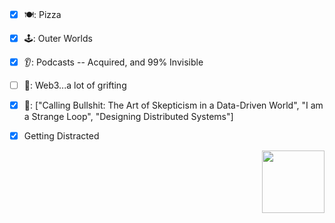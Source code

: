 ### 

<!--
**tclohm/tclohm** is a ✨ _special_ ✨ repository because its `README.md` (this file) appears on your GitHub profile.

Here are some ideas to get you started:

- 🔭 I’m currently working on ...
- 🌱 I’m currently learning ...
- 👯 I’m looking to collaborate on ...
- 🤔 I’m looking for help with ...
- 💬 Ask me about ...
- 📫 How to reach me: ...
- 😄 Pronouns: ...
- ⚡ Fun fact: ...
-->


- [x] 🍽: Pizza                                                            
- [x] 🕹: Outer Worlds
- [x] 👂: Podcasts -- Acquired, and 99% Invisible
- [ ] 👀: Web3...a lot of grifting
- [x] 📖: ["Calling Bullshit: The Art of Skepticism in a Data-Driven World", "I am a Strange Loop", "Designing Distributed Systems"]
- [x] Getting Distracted


<img src="https://user-images.githubusercontent.com/2380963/196989432-0c1113e4-33ec-4128-847e-932d0f377407.gif" align="right" width="100" height="100">
